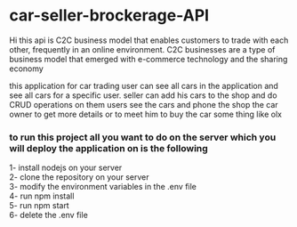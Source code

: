 # car-seller-brockerage-API

Hi this api is C2C business model that enables customers to trade with each other, frequently in an online environment.
C2C businesses are a type of business model that emerged with e-commerce technology and the sharing economy

this application for car trading user can see all cars in the application and see all cars for a specific user.
seller can add his cars to the shop and do CRUD operations on them users see the cars and phone the shop the car owner to get more details or to meet him to buy the car some thing like olx 

### to run this project all you want to do on the server which you will deploy the application on is the following


1- install nodejs on your server <br />
2- clone the repository on your server <br />
3- modify the environment variables in the .env file <br>
4- run npm install<br />
5- run npm start<br />
6- delete the .env file <br />